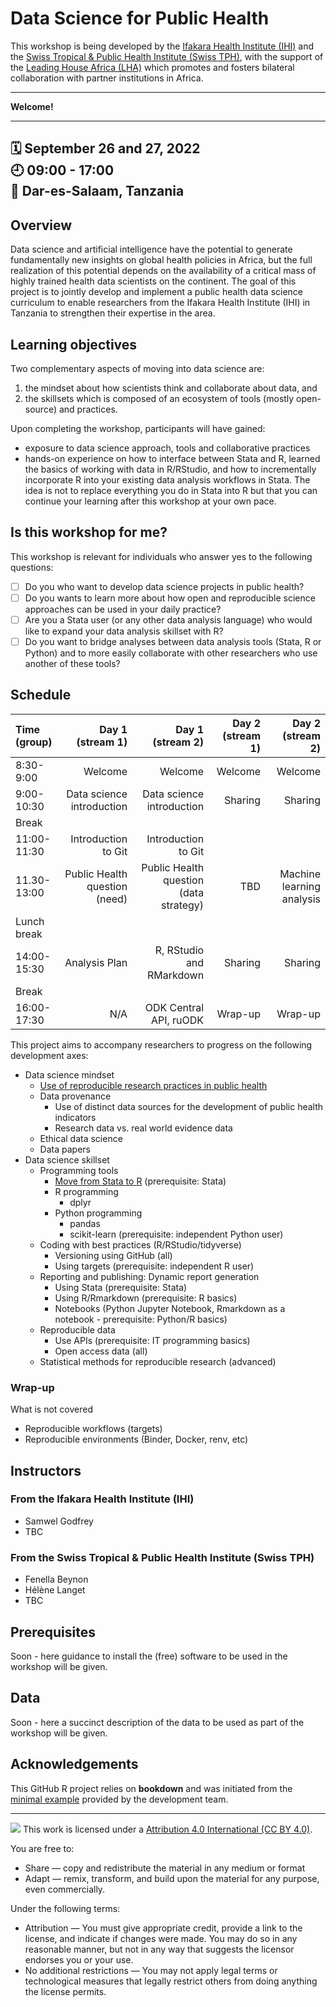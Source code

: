 # Data Science for Public Health

This workshop is being developed by the [Ifakara Health Institute (IHI)](https://ihi.or.tz/) and the [Swiss Tropical & Public Health Institute (Swiss TPH)](https://www.swisstph.ch), with the support of the [Leading House Africa (LHA)](https://www.swisstph.ch/en/research/leading-house-africa/) which promotes and fosters bilateral collaboration with partner institutions in Africa.

-----

**Welcome!** 

-----

:spiral_calendar: September 26 and 27, 2022  
:clock9: 09:00 - 17:00  
:city_sunrise: Dar-es-Salaam, Tanzania
-----

## Overview

Data science and artificial intelligence have the potential to generate fundamentally new insights on global health policies in Africa, but the full realization of this potential depends on the availability of a critical mass of highly trained health data scientists on the continent. The goal of this project is to jointly develop and implement a public health data science curriculum to enable researchers from the Ifakara Health Institute (IHI) in Tanzania to strengthen their expertise in the area.

## Learning objectives

Two complementary aspects of moving into data science are:

1. the mindset about how scientists think and collaborate about data, and
2. the skillsets which is composed of an ecosystem of tools (mostly open-source) and practices.

Upon completing the workshop, participants will have gained:

* exposure to data science approach, tools and collaborative practices
* hands-on experience on how to interface between Stata and R, learned the basics of working with data in R/RStudio, and how to incrementally incorporate R into your existing data analysis workflows in Stata. The idea is not to replace everything you do in Stata into R but that you can continue your learning after this workshop at your own pace.

## Is this workshop for me?

This workshop is relevant for individuals who answer yes to the following questions:

- [ ] Do you who want to develop data science projects in public health?
- [ ] Do you wants to learn more about how open and reproducible science approaches can be used in your daily practice?
- [ ] Are you a Stata user (or any other data analysis language) who would like to expand your data analysis skillset with R?
- [ ] Do you want to bridge analyses between data analysis tools (Stata, R or Python) and to more easily collaborate with other researchers who use another of these tools? 

## Schedule

|Time (group)      |      Day 1 (stream 1)|      Day 1 (stream 2)|      Day 2 (stream 1)|      Day 2 (stream 2)|
|:----------|----------:|----------:|----------:|----------:|
|8:30-9:00    |  Welcome | Welcome | Welcome | Welcome |
|9:00-10:30    |  Data science introduction |  Data science introduction | Sharing | Sharing |
|Break      |  | | | |
|11:00-11:30    |  Introduction to Git |   Introduction to Git  | | |
|11.30-13:00   | Public Health question (need) | Public Health question (data strategy) | TBD  | Machine learning analysis |
|Lunch break      |  || | |
|14:00-15:30 | Analysis Plan | R, RStudio and RMarkdown | Sharing | Sharing |
|Break      |  | | | |
|16:00-17:30 | N/A | ODK Central API, ruODK | Wrap-up | Wrap-up |

This project aims to accompany researchers to progress on the following development axes:

* Data science mindset
    * [Use of reproducible research practices in public health](https://github.com/Thaliehln/ds4ph/wiki/1.-Use-of-reproducible-research-practices-in-public-health)
    * Data provenance
        * Use of distinct data sources for the development of public health indicators
        * Research data vs. real world evidence data
    * Ethical data science
    * Data papers
* Data science skillset
    * Programming tools
        * [Move from Stata to R](https://github.com/Thaliehln/ds4ph/wiki/Moving-from-Stata-to-R) (prerequisite: Stata)
        * R programming
            * dplyr
        * Python programming
            * pandas
            * scikit-learn (prerequisite: independent Python user)
    * Coding with best practices (R/RStudio/tidyverse)
        * Versioning using GitHub (all)
        * Using targets (prerequisite: independent R user)
    * Reporting and publishing: Dynamic report generation
        * Using Stata (prerequisite: Stata)
        * Using R/Rmarkdown (prerequisite: R basics)
        * Notebooks (Python Jupyter Notebook, Rmarkdown as a notebook - prerequisite: Python/R basics)
    * Reproducible data
        * Use APIs (prerequisite: IT programming basics)
        * Open access data (all)
    * Statistical methods for reproducible research (advanced)

### Wrap-up 

What is not covered

* Reproducible workflows (targets)
* Reproducible environments (Binder, Docker, renv, etc)

## Instructors

### From the Ifakara Health Institute (IHI)

* Samwel Godfrey
* TBC

### From the Swiss Tropical & Public Health Institute (Swiss TPH)

* Fenella Beynon
* Hélène Langet
* TBC

## Prerequisites

Soon - here guidance to install the (free) software to be used in the workshop will be given.

## Data

Soon - here a succinct description of the data to be used as part of the workshop will be given.

## Acknowledgements

This GitHub R project relies on **bookdown** and was initiated from the [minimal example](https://github.com/rstudio/bookdown) provided by the development team.

-----

![](https://i.creativecommons.org/l/by/4.0/88x31.png) This work is licensed under a [Attribution 4.0 International (CC BY 4.0)](https://creativecommons.org/licenses/by/4.0/).

You are free to:

* Share — copy and redistribute the material in any medium or format
* Adapt — remix, transform, and build upon the material for any purpose, even commercially. 


Under the following terms:

* Attribution — You must give appropriate credit, provide a link to the license, and indicate if changes were made. You may do so in any reasonable manner, but not in any way that suggests the licensor endorses you or your use.
* No additional restrictions — You may not apply legal terms or technological measures that legally restrict others from doing anything the license permits.
